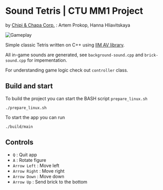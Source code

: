 # Sound Tetris | CTU MM1 Project
by [Chipi & Chapa Corp.](https://exposedcat.notion.site/Chipi-Chapa-Corp-Home-f21182d34d3b41be999243534f871a9e) : Artem Prokop, Hanna Hliavitskaya

![Gameplay](video/gameplay.gif)

Simple classic Tetris written on C++ using [IIM AV library](https://projects.iim.cz/support:iimavlib). 

All in-game sounds are generated, see `background-sound.cpp` and `brick-sound.cpp` for impementation.

For understanding game logic check out `controller` class.

## Build and start
To build the project you can start the BASH script `prepare_linux.sh`

``./prepare_linux.sh``

To start the app you can run

``./build/main``

## Controls
- `Q` : Quit app
- `A` : Rotate figure
- `Arrow Left` : Move left
- `Arrow Right` : Move right
- `Arrow Down`  : Move down
- `Arrow Up`  : Send brick to the bottom
